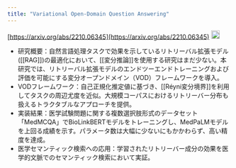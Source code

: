 ```yaml
---
title: "Variational Open-Domain Question Answering"
---
```


[https://arxiv.org/abs/2210.06345](https://arxiv.org/abs/2210.06345)
<img src='https://scrapbox.io/api/pages/nishio/gpt/icon' alt='gpt.icon' height="19.5"/>
- 研究概要：自然言語処理タスクで効果を示しているリトリーバル拡張モデル([[RAG]])の最適化において、[[変分推論]]を使用する研究はまだ少ない。本研究では、リトリーバル拡張モデルのエンドツーエンドトレーニングおよび評価を可能にする変分オープンドメイン（VOD）フレームワークを導入。
- VODフレームワーク：自己正規化推定値に基づき、[[Réyni変分境界]]を利用してタスクの周辺尤度を近似。大規模コーパスにおけるリトリーバー分布も扱えるトラクタブルなアプローチを提供。
- 実装結果：医学試験問題に関する複数選択肢形式のデータセット「MedMCQA」でBioLinkBERTモデルをトレーニングし、MedPaLMモデルを上回る成績を示す。パラメータ数は大幅に少ないにもかかわらず、高い精度を達成。
- 医学セマンティック検索への応用：学習されたリトリーバー成分の効果を医学的文脈でのセマンティック検索において実証。
